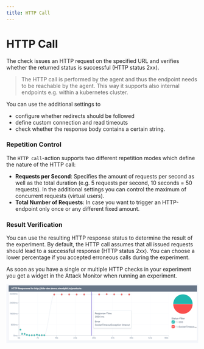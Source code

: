 ```yaml
---
title: HTTP Call
---
```


# HTTP Call

The check issues an HTTP request on the specified URL and verifies whether the returned status is successful (HTTP status 2xx).

> The HTTP call is performed by the agent and thus the endpoint needs to be reachable by the agent. This way it supports also internal endpoints e.g. within a kubernetes cluster.

You can use the additional settings to

* configure whether redirects should be followed
* define custom connection and read timeouts
* check whether the response body contains a certain string.

### Repetition Control

The `HTTP call`-action supports two different repetition modes which define the nature of the HTTP call:

* **Requests per Second**: Specifies the amount of requests per second as well as the total duration (e.g. 5 requests per second, 10 seconds = 50 requests). In the additional settings you can control the maximum of concurrent requests (virtual users).
* **Total Number of Requests**: In case you want to trigger an HTTP-endpoint only once or any different fixed amount.

### Result Verification

You can use the resulting HTTP response status to determine the result of the experiment. By default, the HTTP call assumes that all issued requests should lead to a successful response (HTTP status 2xx). You can choose a lower percentage if you accepted erroneous calls during the experiment.

As soon as you have a single or multiple HTTP checks in your experiment you get a widget in the Attack Monitor when running an experiment.

![Attack Monitor Widget for HTTP calls](http-call.png)
